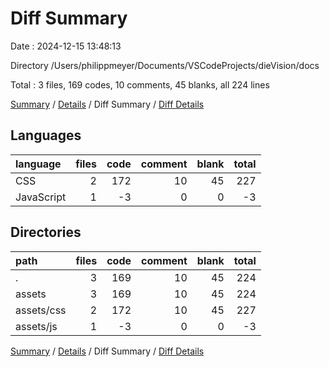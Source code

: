 # Diff Summary

Date : 2024-12-15 13:48:13

Directory /Users/philippmeyer/Documents/VSCodeProjects/dieVision/docs

Total : 3 files,  169 codes, 10 comments, 45 blanks, all 224 lines

[Summary](results.md) / [Details](details.md) / Diff Summary / [Diff Details](diff-details.md)

## Languages
| language | files | code | comment | blank | total |
| :--- | ---: | ---: | ---: | ---: | ---: |
| CSS | 2 | 172 | 10 | 45 | 227 |
| JavaScript | 1 | -3 | 0 | 0 | -3 |

## Directories
| path | files | code | comment | blank | total |
| :--- | ---: | ---: | ---: | ---: | ---: |
| . | 3 | 169 | 10 | 45 | 224 |
| assets | 3 | 169 | 10 | 45 | 224 |
| assets/css | 2 | 172 | 10 | 45 | 227 |
| assets/js | 1 | -3 | 0 | 0 | -3 |

[Summary](results.md) / [Details](details.md) / Diff Summary / [Diff Details](diff-details.md)